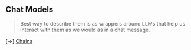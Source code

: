 ## Chat Models

> Best way to describe them is as wrappers around LLMs that help us interact with them as we would as in a chat message.

[->] [Chains](./chains.md)